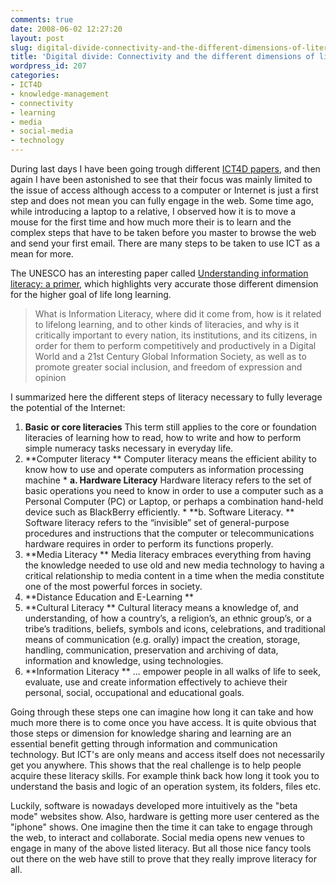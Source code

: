 ```yaml
---
comments: true
date: 2008-06-02 12:27:20
layout: post
slug: digital-divide-connectivity-and-the-different-dimensions-of-literacy
title: 'Digital divide: Connectivity and the different dimensions of literacy'
wordpress_id: 207
categories:
- ICT4D
- knowledge-management
- connectivity
- learning
- media
- social-media
- technology
---
```


During last days I have been going trough different [ICT4D papers](http://del.icio.us/ckreutz/ICT4D), and then again I have been astonished to see that their focus was mainly limited to the issue of access although access to a computer or Internet is just a first step and does not mean you can fully engage in the web. Some time ago, while introducing a laptop to a relative, I observed how it is to move a mouse for the first time and how much more their is to learn and the complex steps that have to be taken before you master to browse the web and send your first email. There are many steps to be taken to use ICT as a mean for more.

The UNESCO has an interesting paper called [Understanding information literacy: a primer](http://portal.unesco.org/ci/en/ev.php-URL_ID=25956&URL_DO=DO_TOPIC&URL_SECTION=201.html), which highlights very accurate those different dimension for the higher goal of life long learning.


> What is Information Literacy, where did it come from, how is it related to lifelong learning, and to other kinds of literacies, and why is it critically important to every nation, its institutions, and its citizens, in order for them to perform competitively and productively in a Digital World and a 21st Century Global Information Society, as well as to promote greater social inclusion, and freedom of expression and opinion


I summarized here the different steps of literacy necessary to fully leverage the potential of the Internet:




  1. **Basic or core literacies**
This term still applies to the core or foundation literacies of learning how to read, how to write and how to perform simple numeracy tasks necessary in everyday life.
  2. **Computer literacy  **
Computer literacy means the efficient ability to know how to use and operate computers as information processing machine
    * **a. Hardware Literacy**
Hardware literacy refers to the set of basic operations you need to know in order to use a computer such as a Personal Computer (PC) or Laptop, or perhaps a combination hand-held device such as BlackBerry efficiently.
    * **b. Software Literacy. **
Software literacy refers to the “invisible” set of general-purpose procedures and instructions that the computer or telecommunications hardware requires in order to perform its functions properly.
  3. **Media Literacy **
Media literacy embraces everything from having the knowledge needed to use old and new media technology to having a critical relationship to media content in a time when the media constitute one of the most powerful forces in society.
  4. **Distance Education and E-Learning **
  5. **Cultural Literacy **
Cultural literacy means a knowledge of, and understanding, of how a country’s, a religion’s, an ethnic group’s, or a tribe’s traditions, beliefs, symbols and icons, celebrations, and traditional means of communication (e.g. orally) impact the creation, storage, handling, communication, preservation and archiving of data, information and
knowledge, using technologies.
  6. **Information Literacy **
... empower people in all walks of life to seek, evaluate, use and create information
effectively to achieve their personal, social, occupational and educational goals.


Going through these steps one can imagine how long it can take and how much more there is to come once you have access. It is quite obvious that those steps or dimension for knowledge sharing and learning are an essential benefit getting through information and communication technology. But ICT's are only means and access itself does not necessarily get you anywhere. This shows that the real challenge is to help people acquire these literacy skills. For example think back how long it took you to understand the basis and logic of an operation system, its folders, files etc.

Luckily, software is nowadays developed more intuitively as the "beta mode" websites show. Also, hardware is getting more user centered as the "iphone" shows. One imagine then the time it can take to engage through the web, to interact and collaborate. Social media opens new venues to engage in many of the above listed literacy. But all those nice fancy tools out there on the web have still to prove that they really improve literacy for all.
